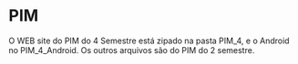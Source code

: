 # PIM

O WEB site do PIM do 4 Semestre está zipado na pasta PIM_4, e o Android no PIM_4_Android. Os outros arquivos são do PIM do 2 semestre.
